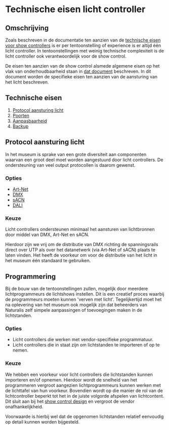 # Technische eisen licht controller

## Omschrijving

Zoals beschreven in de documentatie ten aanzien van de [technische eisen voor
show controllers](show-controller.md) is er per tentoonstelling of experience is
er altijd één licht controller. In tentoonstellingen met weinig technische
complexiteit is de licht controller ook verantwoordelijk voor de show control.

De eisen ten aanzien van de show control alsmede algemene eisen op het vlak van
onderhoudbaarheid staan in [dat document](show-controller.md) beschreven. In dit
document worden de specifieke eisen ten aanzien van de aansturing van het licht
beschreven.

## Technische eisen

1. [Protocol aansturing licht](#protocol-aansturing-licht)
4. [Poorten](#poorten)
5. [Aanpasbaarheid](#aanpasbaarheid)
6. [Backup](#backup)

## Protocol aansturing licht

In het museum is sprake van een grote diversiteit aan componenten waarvan een
groot deel moet worden aangestuurd door licht controllers. De ondersteuning van
veel output protocollen is daarom gewenst.

### Opties

* [Art-Net](https://en.wikipedia.org/wiki/Art-Net)
* [DMX](https://en.wikipedia.org/wiki/DMX512)
* [sACN](https://en.wikipedia.org/wiki/Architecture_for_Control_Networks)
* [DALI](https://en.wikipedia.org/wiki/Digital_Addressable_Lighting_Interface)

### Keuze

Licht controllers ondersteunen minimaal het aansturen van lichtbronnen door
middel van DMX, Art-Net en sACN.

Hierdoor zijn we vrij om de distributie van DMX richting de spanningsrails
direct over UTP als over het datanetwerk (via Art-Net of sACN) plaats te laten
vinden. Het heeft de voorkeur om voor de distributie van het licht in het museum
één standaard te gebruiken.

## Programmering

Bij de bouw van de tentoonstellingen zullen, mogelijk door meerdere
lichtprogrammeurs de lichtshows instellen. Dit is een creatief proces waarbij de
programmeurs moeten kunnen 'verven met licht'. Tegelijkertijd moet het na
oplevering van het museum ook mogelijk zijn dat beheerders van Naturalis zelf
simpele aanpassingen of toevoegingen maken in de lichtstanden.

### Opties

* Licht controllers die werken met vendor-specifieke programmatuur.
* Licht controllers die in staat zijn om lichtstanden te importeren of op te
  nemen.

### Keuze

We hebben een voorkeur voor licht controllers die lichtstanden kunnen importeren
en/of opnemen. Hierdoor wordt de snelheid van het programmeren vergroot
aangezien lichtprogrammeurs kunnen werken met de lichttafel van hun voorkeur.
Bovendien wordt op die manier de rol van de lichtcontroller beperkt tot het in
de juiste volgorde afspelen van lichtcontent. Dit sluit aan bij het [show
control design](../design/showcontrol.md) en vergroot de vendor
onafhankelijkheid.

Voorwaarde is hierbij wel dat de opgenomen lichtstanden relatief eenvoudig op
detail kunnen worden bijgesteld.
